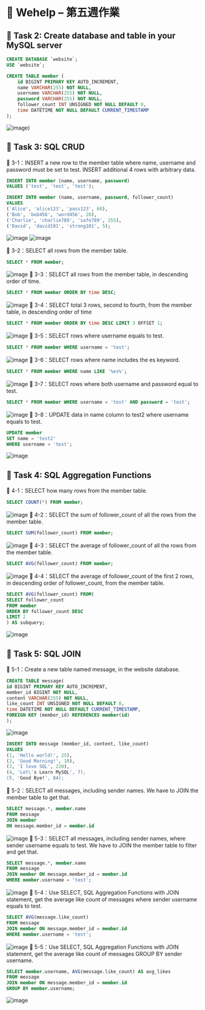 # 📝 Wehelp – 第五週作業

## 📌 Task 2: Create database and table in your MySQL server

```sql
CREATE DATABASE `website`;
USE `website`;

CREATE TABLE member (
    id BIGINT PRIMARY KEY AUTO_INCREMENT,
    name VARCHAR(255) NOT NULL,
    username VARCHAR(255) NOT NULL,
    password VARCHAR(255) NOT NULL,
    follower_count INT UNSIGNED NOT NULL DEFAULT 0,
    time DATETIME NOT NULL DEFAULT CURRENT_TIMESTAMP
);
```
![image](https://github.com/addfish904/wehelp-step-one/blob/main/week5/screenshots/2-1.png))

## 📌 Task 3: SQL CRUD

🔹 3-1：INSERT a new row to the member table where name, username and password must be set to test. INSERT additional 4 rows with arbitrary data.
```sql
INSERT INTO member (name, username, password) 
VALUES ('test', 'test', 'test');

INSERT INTO member (name, username, password, follower_count)
VALUES 
('Alice', 'alice123', 'pass123', 60),
('Bob', 'bob456', 'word456', 20),
('Charlie', 'charlie789', 'safe789', 255),
('David', 'david101', 'strong101', 5);
```
![image](https://github.com/addfish904/wehelp-step-one/blob/main/week5/screenshots/3-1-1.png)
![image](https://github.com/addfish904/wehelp-step-one/blob/main/week5/screenshots/3-1-2.png)

🔹 3-2：SELECT all rows from the member table.
```sql
SELECT * FROM member;
```
![image](https://github.com/addfish904/wehelp-step-one/blob/main/week5/screenshots/3-2.png)
🔹 3-3：SELECT all rows from the member table, in descending order of time.
```sql
SELECT * FROM member ORDER BY time DESC;
```
![image](https://github.com/addfish904/wehelp-step-one/blob/main/week5/screenshots/3-3.png)
🔹 3-4：SELECT total 3 rows, second to fourth, from the member table, in descending order
of time
```sql
SELECT * FROM member ORDER BY time DESC LIMIT 3 OFFSET 1;
```
![image](https://github.com/addfish904/wehelp-step-one/blob/main/week5/screenshots/3-4.png)
🔹 3-5：SELECT rows where username equals to test.
```sql
SELECT * FROM member WHERE username = 'test';
```
![image](https://github.com/addfish904/wehelp-step-one/blob/main/week5/screenshots/3-5.png)
🔹 3-6：SELECT rows where name includes the es keyword.
```sql
SELECT * FROM member WHERE name LIKE '%es%';
```
![image](https://github.com/addfish904/wehelp-step-one/blob/main/week5/screenshots/3-6.png)
🔹 3-7：SELECT rows where both username and password equal to test.
```sql
SELECT * FROM member WHERE username = 'test' AND password = 'test';
```
![image](https://github.com/addfish904/wehelp-step-one/blob/main/week5/screenshots/3-7.png)
🔹 3-8：UPDATE data in name column to test2 where username equals to test.
```sql
UPDATE member 
SET name = 'test2'
WHERE username = 'test';
```
![image](https://github.com/addfish904/wehelp-step-one/blob/main/week5/screenshots/3-8.png)

## 📌 Task 4: SQL Aggregation Functions

🔹 4-1：SELECT how many rows from the member table.
```sql
SELECT COUNT(*) FROM member;
```
![image](https://github.com/addfish904/wehelp-step-one/blob/main/week5/screenshots/4-1.png)
🔹 4-2：SELECT the sum of follower_count of all the rows from the member table.
```sql
SELECT SUM(follower_count) FROM member;
```
![image](https://github.com/addfish904/wehelp-step-one/blob/main/week5/screenshots/4-2.png)
🔹 4-3：SELECT the average of follower_count of all the rows from the member table.
```sql
SELECT AVG(follower_count) FROM member;
```
![image](https://github.com/addfish904/wehelp-step-one/blob/main/week5/screenshots/4-3.png)
🔹 4-4：SELECT the average of follower_count of the first 2 rows, in descending order of follower_count, from the member table.
```sql
SELECT AVG(follower_count) FROM(
SELECT follower_count
FROM member
ORDER BY follower_count DESC
LIMIT 2
) AS subquery;
```
![image](https://github.com/addfish904/wehelp-step-one/blob/main/week5/screenshots/4-4.png)
## 📌 Task 5: SQL JOIN

🔹 5-1：Create a new table named message, in the website database.
```sql
CREATE TABLE message(
id BIGINT PRIMARY KEY AUTO_INCREMENT,
member_id BIGINT NOT NULL,
content VARCHAR(255) NOT NULL,
like_count INT UNSIGNED NOT NULL DEFAULT 0,
time DATETIME NOT NULL DEFAULT CURRENT_TIMESTAMP,
FOREIGN KEY (member_id) REFERENCES member(id)
);
```
![image](https://github.com/addfish904/wehelp-step-one/blob/main/week5/screenshots/5-1.png)
```sql
INSERT INTO message (member_id, content, like_count)
VALUES
(1, 'Hello world!', 25),
(2, 'Good Morning!', 10),
(3, 'I love SQL', 220),
(4, 'Let\'s Learn MySQL', 7),
(5, 'Good Bye!', 84);
```
🔹 5-2：SELECT all messages, including sender names. We have to JOIN the member table to get that.
```sql
SELECT message.*, member.name
FROM message
JOIN member
ON message.member_id = member.id
```
![image](https://github.com/addfish904/wehelp-step-one/blob/main/week5/screenshots/5-2.png)
🔹 5-3：SELECT all messages, including sender names, where sender username equals to test. We have to JOIN the member table to filter and get that.
```sql
SELECT message.*, member.name 
FROM message 
JOIN member ON message.member_id = member.id
WHERE member.username = 'test';
```
![image](https://github.com/addfish904/wehelp-step-one/blob/main/week5/screenshots/5-3.png)
🔹 5-4：Use SELECT, SQL Aggregation Functions with JOIN statement, get the average like count of messages where sender username equals to test.
```sql
SELECT AVG(message.like_count) 
FROM message 
JOIN member ON message.member_id = member.id
WHERE member.username = 'test';
```
![image](https://github.com/addfish904/wehelp-step-one/blob/main/week5/screenshots/5-4.png)
🔹 5-5：Use SELECT, SQL Aggregation Functions with JOIN statement, get the average like count of messages GROUP BY sender username.
```sql
SELECT member.username, AVG(message.like_count) AS avg_likes
FROM message 
JOIN member ON message.member_id = member.id
GROUP BY member.username;
```
![image](https://github.com/addfish904/wehelp-step-one/blob/main/week5/screenshots/5-5.png)
